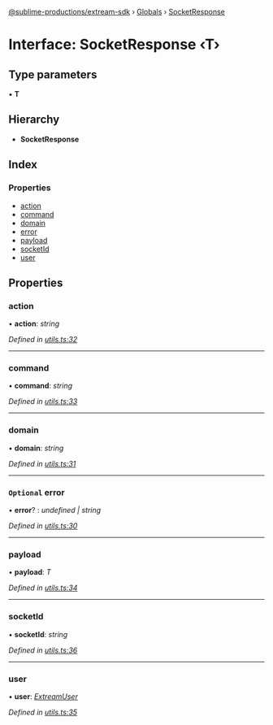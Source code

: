 [@sublime-productions/extream-sdk](../README.md) › [Globals](../globals.md) › [SocketResponse](socketresponse.md)

# Interface: SocketResponse ‹**T**›

## Type parameters

▪ **T**

## Hierarchy

* **SocketResponse**

## Index

### Properties

* [action](socketresponse.md#action)
* [command](socketresponse.md#command)
* [domain](socketresponse.md#domain)
* [error](socketresponse.md#optional-error)
* [payload](socketresponse.md#payload)
* [socketId](socketresponse.md#socketid)
* [user](socketresponse.md#user)

## Properties

###  action

• **action**: *string*

*Defined in [utils.ts:32](https://github.com/Extream-SaaS/ex-sdk/blob/f6d569e/src/utils.ts#L32)*

___

###  command

• **command**: *string*

*Defined in [utils.ts:33](https://github.com/Extream-SaaS/ex-sdk/blob/f6d569e/src/utils.ts#L33)*

___

###  domain

• **domain**: *string*

*Defined in [utils.ts:31](https://github.com/Extream-SaaS/ex-sdk/blob/f6d569e/src/utils.ts#L31)*

___

### `Optional` error

• **error**? : *undefined | string*

*Defined in [utils.ts:30](https://github.com/Extream-SaaS/ex-sdk/blob/f6d569e/src/utils.ts#L30)*

___

###  payload

• **payload**: *T*

*Defined in [utils.ts:34](https://github.com/Extream-SaaS/ex-sdk/blob/f6d569e/src/utils.ts#L34)*

___

###  socketId

• **socketId**: *string*

*Defined in [utils.ts:36](https://github.com/Extream-SaaS/ex-sdk/blob/f6d569e/src/utils.ts#L36)*

___

###  user

• **user**: *[ExtreamUser](extreamuser.md)*

*Defined in [utils.ts:35](https://github.com/Extream-SaaS/ex-sdk/blob/f6d569e/src/utils.ts#L35)*

